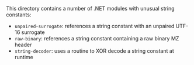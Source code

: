 This directory contains a number of .NET modules with unusual string constants:

  - `unpaired-surrogate`: references a string constant with an unpaired UTF-16 surrogate
  - `raw-binary`: references a string constant containing a raw binary MZ header
  - `string-decoder`: uses a routine to XOR decode a string constant at runtime

